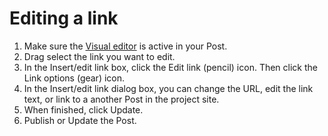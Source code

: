 # Editing a link

1. Make sure the [Visual editor](https://jjloomis.gitbooks.io/wordpress-aesop-story-engine-basics/content/adding-content-to-your-site/working-with-content-in-the-visual-editor.html) is active in your Post.
2. Drag select the link you want to edit.
3. In the Insert/edit link box, click the Edit link \(pencil\) icon. Then click the Link options \(gear\) icon. 
4. In the Insert/edit link dialog box, you can change the URL, edit the link text, or link to a another Post in the project site.
5. When finished, click Update. 
6. Publish or Update the Post.



